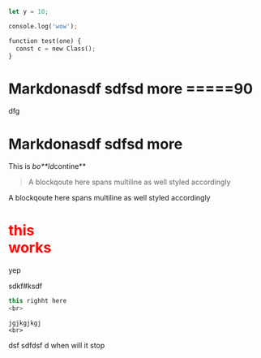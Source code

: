 ```javascript
let y = 10;
```

```python
console.log('wow');

function test(one) {
  const c = new Class();
}
```

Markdonasdf
sdfsd
more
=====90
=

dfg

Markdonasdf
sdfsd
more
====

This is *bo\*\*ld*contine\*\*

> A blockqoute here
> spans multiline as well
> styled accordingly

A blockqoute here
spans multiline as well
styled accordingly

<h1 style="color: red;">this <br> works</h1>

<div contenteditable=true >yep</div>

sdkf#ksdf

```java
this righht here
<br>
```

```
jgjkgjkgj
<br>
```

dsf sdfdsf d
when will it stop
